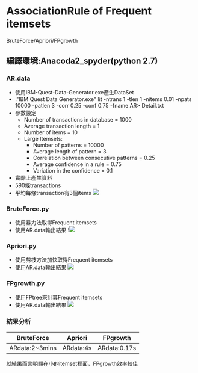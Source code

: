 # AssociationRule of Frequent itemsets
BruteForce/Apriori/FPgrowth

## 編譯環境:Anacoda2_spyder(python 2.7)

### AR.data
* 使用IBM-Quest-Data-Generator.exe產生DataSet
* .\"IBM Quest Data Generator.exe" lit -ntrans 1 -tlen 1 -nitems 0.01 -npats 10000 -patlen 3 -corr 0.25 -conf 0.75 -fname AR> Detail.txt
* 參數設定
  * Number of transactions in database = 1000
  * Average transaction length = 1
  * Number of items = 10
  * Large Itemsets:
    * Number of patterns = 10000
    *	Average length of pattern = 3
    *	Correlation between consecutive patterns = 0.25
    *	Average confidence in a rule = 0.75
    *	Variation in the confidence = 0.1
* 實際上產生資料
 * 590條transactions
 * 平均每條transaction有3個items
![](https://i.imgur.com/cr3ROLA.png)

### BruteForce.py
* 使用暴力法取得Frequent itemsets
* 使用AR.data輸出結果
!![](https://i.imgur.com/BKq1abY.png)

### Apriori.py
* 使用剪枝方法加快取得Frequent itemsets
* 使用AR.data輸出結果
![](https://i.imgur.com/BvVUPGt.png)

### FPgrowth.py
* 使用FPtree來計算Frequent itemsets
* 使用AR.data輸出結果
![](https://i.imgur.com/7F8V4dW.png)

### 結果分析
| BruteForce    | Apriori       | FPgrowth      |
|:-------------:|:-------------:|:-------------:|
| ARdata:2~3mins| ARdata:4s     | ARdata:0.17s  |
就結果而言明顯在小的itemset裡面，FPgrowth效率較佳
